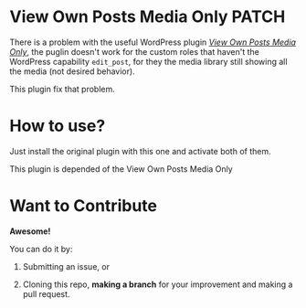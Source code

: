 # View Own Posts Media Only PATCH

There is a problem with the useful WordPress plugin _[View Own Posts Media Only](https://wordpress.org/plugins/view-own-posts-media-only/)_, the puglin doesn't work for the custom roles that haven't the WordPress capability `edit_post`, for they the media library still showing all the media (not desired behavior).

This plugin fix that problem.

# How to use?

Just install the original plugin with this one and activate both of them.

This plugin is depended of the View Own Posts Media Only


# Want to Contribute

**Awesome!**

You can do it by:

1. Submitting an issue, or

2. Cloning this repo, **making a branch** for your improvement and making a pull request.
